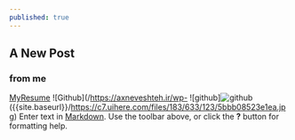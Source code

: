 ```yaml
---
published: true
---
```

## A New Post
### from me
[MyResume]({{site.baseurl}}/resume/ "Resume")
![Github](/https://axneveshteh.ir/wp-
![github]![github]({{site.baseurl}}/https://avatars0.githubusercontent.com/u/72134142?s=460&u=1051d429bffc62772c8d1d02614776f09e6af7c9&v=4)({{site.baseurl}}/https://c7.uihere.com/files/183/633/123/5bbb08523e1ea.jpg)
Enter text in [Markdown](http://daringfireball.net/projects/markdown/). Use the toolbar above, or click the **?** button for formatting help.
